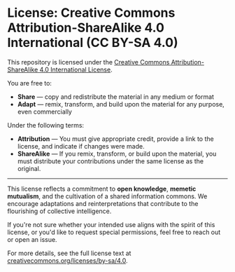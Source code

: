 # License: Creative Commons Attribution-ShareAlike 4.0 International (CC BY-SA 4.0)

This repository is licensed under the [Creative Commons Attribution-ShareAlike 4.0 International License](https://creativecommons.org/licenses/by-sa/4.0/).

You are free to:
- **Share** — copy and redistribute the material in any medium or format
- **Adapt** — remix, transform, and build upon the material for any purpose, even commercially

Under the following terms:
- **Attribution** — You must give appropriate credit, provide a link to the license, and indicate if changes were made.
- **ShareAlike** — If you remix, transform, or build upon the material, you must distribute your contributions under the same license as the original.

---

This license reflects a commitment to **open knowledge**, **memetic mutualism**, and the cultivation of a shared information commons. We encourage adaptations and reinterpretations that contribute to the flourishing of collective intelligence.

If you're not sure whether your intended use aligns with the spirit of this license, or you'd like to request special permissions, feel free to reach out or open an issue.

For more details, see the full license text at [creativecommons.org/licenses/by-sa/4.0](https://creativecommons.org/licenses/by-sa/4.0/).
